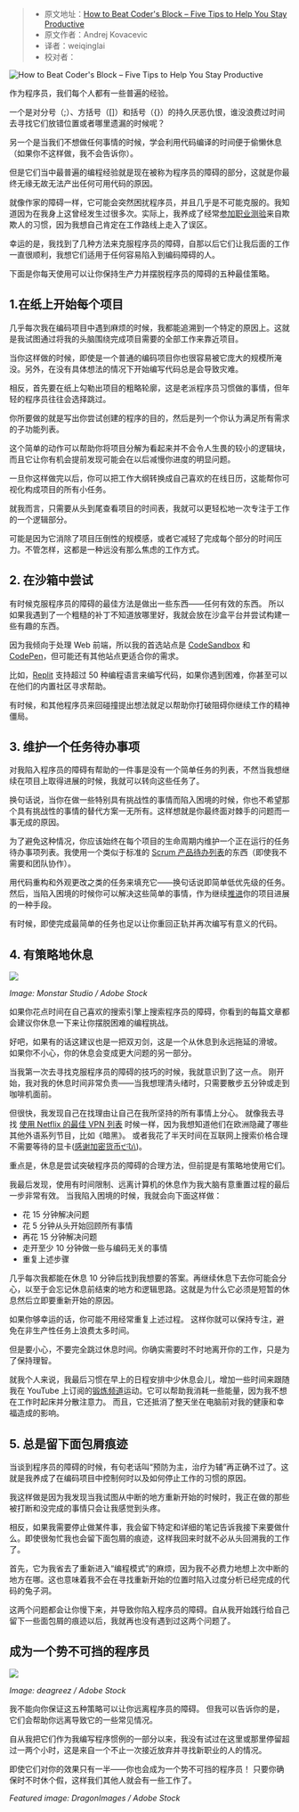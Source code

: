> -   原文地址：[How to Beat Coder's Block – Five Tips to Help You Stay Productive](https://www.freecodecamp.org/news/how-to-beat-coders-block-and-stay-productive/)
> -   原文作者：Andrej Kovacevic
> -   译者：weiqinglai
> -   校对者：

![How to Beat Coder's Block – Five Tips to Help You Stay Productive](https://www.freecodecamp.org/news/content/images/size/w2000/2021/03/coders-block-tips.jpg)

作为程序员，我们每个人都有一些普遍的经验。

一个是对分号（;）、方括号（[]）和括号（{}）的持久厌恶仇恨，谁没浪费过时间去寻找它们放错位置或者哪里遗漏的时候呢？

另一个是当我们不想做任何事情的时候，学会利用代码编译的时间便于偷懒休息（如果你不这样做，我不会告诉你）。

但是它们当中最普遍的编程经验就是现在被称为程序员的障碍的部分，这就是你最终无缘无故无法产出任何可用代码的原因。

就像作家的障碍一样，它可能会突然困扰程序员，并且几乎是不可能克服的。我知道因为在我身上这曾经发生过很多次。实际上，我养成了经常[参加职业测验](https://www.training.com.au/ed/career-quiz/)来自欺欺人的习惯，因为我想自己肯定在工作路线上走入了误区。

幸运的是，我找到了几种方法来克服程序员的障碍，自那以后它们让我后面的工作一直很顺利，我想它们适用于任何容易陷入到编码障碍的人。

下面是你每天使用可以让你保持生产力并摆脱程序员的障碍的五种最佳策略。

## 1\.在纸上开始每个项目

几乎每次我在编码项目中遇到麻烦的时候，我都能追溯到一个特定的原因上。这就是我试图通过将我的头脑围绕完成项目需要的全部工作来靠近项目。

当你这样做的时候，即使是一个普通的编码项目你也很容易被它庞大的规模所淹没。另外，在没有具体想法的情况下开始编写代码总是会导致灾难。

相反，首先要在纸上勾勒出项目的粗略轮廓，这是老派程序员习惯做的事情，但年轻的程序员往往会选择跳过。

你所要做的就是写出你尝试创建的程序的目的，然后是列一个你认为满足所有需求的子功能列表。

这个简单的动作可以帮助你将项目分解为看起来并不会令人生畏的较小的逻辑块，而且它让你有机会提前发现可能会在以后减慢你进度的明显问题。

一旦你这样做完以后，你可以把工作大纲转换成自己喜欢的在线日历，这能帮你可视化构成项目的所有小任务。

就我而言，只需要从头到尾查看项目的时间表，我就可以更轻松地一次专注于工作的一个逻辑部分。

可能是因为它消除了项目压倒性的规模感，或者它减轻了完成每个部分的时间压力。不管怎样，这都是一种远没有那么焦虑的工作方式。

## 2. 在沙箱中尝试

有时候克服程序员的障碍的最佳方法是做出一些东西——任何有效的东西。 所以如果我遇到了一个粗糙的补丁不知道放哪里好，我就会放在沙盒平台并尝试构建一些有趣的东西。

因为我倾向于处理 Web 前端，所以我的首选站点是 [CodeSandbox](https://codesandbox.io/) 和 [CodePen](https://codepen.io/)，但可能还有其他站点更适合你的需求。

比如，[Replit](https://repl.it/) 支持超过 50 种编程语言来编写代码，如果你遇到困难，你甚至可以在他们的内置社区寻求帮助。

有时候，和其他程序员来回碰撞提出想法就足以帮助你打破阻碍你继续工作的精神僵局。

## 3. 维护一个任务待办事项

对我陷入程序员的障碍有帮助的一件事是没有一个简单任务的列表，不然当我想继续在项目上取得进展的时候，我就可以转向这些任务了。

换句话说，当你在做一些特别具有挑战性的事情而陷入困境的时候，你也不希望那个具有挑战性的事情的替代方案一无所有。这样想就是你最终面对棘手的问题而一事无成的原因。

为了避免这种情况，你应该始终在每个项目的生命周期内维护一个正在运行的任务待办事项列表。我使用一个类似于标准的 [Scrum 产品待办列表](https://www.scrum.org/resources/what-is-a-product-backlog)的东西（即使我不需要和团队协作）。

用代码重构和外观更改之类的任务来填充它——换句话说即简单低优先级的任务。然后，当陷入困境的时候你可以解决这些简单的事情，作为继续[推进](https://www.neliti.com/publications/236745/software-release-management-evolution-comparative-analysis-跨敏捷和开发)你的项目进展的一种手段。

有时候，即使完成最简单的任务也足以让你重回正轨并再次编写有意义的代码。

## 4\. 有策略地休息

![](https://www.freecodecamp.org/news/content/images/2021/03/tired-coder.jpg)

*Image: Monstar Studio / Adobe Stock*

如果你花点时间在自己喜欢的搜索引擎上搜索程序员的障碍，你看到的每篇文章都会建议你休息一下来让你摆脱困难的编程挑战。

好吧，如果有的话这建议也是一把双刃剑，这是一个从休息到永远拖延的滑坡。 如果你不小心，你的休息会变成更大问题的另一部分。

当我第一次去寻找克服程序员的障碍的技巧的时候，我就意识到了这一点。 刚开始，我对我的休息时间非常负责——当我想理清头绪时，只需要散步五分钟或走到咖啡机面前。

但很快，我发现自己在找理由让自己在我所坚持的所有事情上分心。 就像我去寻找 [使用 Netflix 的最佳 VPN 列表](https://cooltechzone.com/netflix-vpn) 时候一样，因为我想知道他们在欧洲隐藏了哪些其他外语系列节目，比如《暗黑》。 或者我花了半天时间在互联网上搜索价格合理不需要等待的显卡([感谢加密货币੯‧̀͡u\\](https://www.tomshardware.com/news/gpu-shortage-2017,34964.html))。

重点是，休息是尝试突破程序员的障碍的合理方法，但前提是有策略地使用它们。

我最后发现，使用有时间限制、远离计算机的休息作为我大脑有意重置过程的最后一步非常有效。 当我陷入困境的时候，我就会向下面这样做：

* 花 15 分钟解决问题
* 花 5 分钟从头开始回顾所有事情
* 再花 15 分钟解决问题
* 走开至少 10 分钟做一些与编码无关的事情
* 重复上述步骤

几乎每次我都能在休息 10 分钟后找到我想要的答案。再继续休息下去你可能会分心，以至于会忘记休息前结束的地方和逻辑思路。这就是为什么它必须是短暂的休息然后立即要重新开始的原因。

如果你够幸运的话，你可能不用经常重复上述过程。 这样你就可以保持专注，避免在非生产性任务上浪费太多时间。

但是要小心，不要完全跳过休息时间。你确实需要时不时地离开你的工作，只是为了保持理智。

就我个人来说，我最后习惯在早上的日程安排中少休息会儿，增加一些时间来跟随我在 YouTube 上订阅的[锻炼频道](https://www.top10.com/workout-channels-on-youtube)运动。它可以帮助我消耗一些能量，因为我不想在工作时起床并分散注意力。 而且，它还抵消了整天坐在电脑前对我的健康和幸福造成的影响。

## 5. 总是留下面包屑痕迹

当谈到程序员的障碍的时候，有句老话叫“预防为主，治疗为辅”再正确不过了。这就是我养成了在编码项目中控制何时以及如何停止工作的习惯的原因。

我这样做是因为我发现当我试图从中断的地方重新开始的时候时，我正在做的那些被打断和没完成的事情只会让我感觉到头疼。

相反，如果我需要停止做某件事，我会留下特定和详细的笔记告诉我接下来要做什么。即使很匆忙我也会留下面包屑的痕迹，这样我回来时就不必从头回溯我的工作了。

首先，它为我省去了重新进入“编程模式”的麻烦，因为我不必费力地想上次中断的地方在哪。这也意味着我不会在寻找重新开始的位置时陷入过度分析已经完成的代码的兔子洞。

这两个问题都会让你慢下来，并导致你陷入程序员的障碍。自从我开始践行给自己留下一些面包屑的痕迹以后，我就再也没有遇到过这两个问题了。

## 成为一个势不可挡的程序员

![](https://www.freecodecamp.org/news/content/images/2021/03/cheerful-positive-coder.jpg)

*Image: deagreez / Adobe Stock*

我不能向你保证这五种策略可以让你远离程序员的障碍。 但我可以告诉你的是，它们会帮助你远离导致它的一些常见情况。

自从我把它们作为我编写程序惯例的一部分以来，我没有试过在这里或那里停留超过一两个小时，这是来自一个不止一次接近放弃并寻找新职业的人的情况。

即使它们对你的效果只有一半——你也会成为一个势不可挡的程序员！ 只要你确保时不时休个假，这样我们其他人就会有一些工作了。

*Featured image: DragonImages / Adobe Stock*
